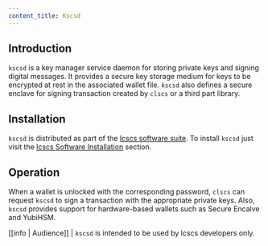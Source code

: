 ```yaml
---
content_title: Kscsd
---
```


## Introduction

`kscsd` is a key manager service daemon for storing private keys and signing digital messages. It provides a secure key storage medium for keys to be encrypted at rest in the associated wallet file. `kscsd` also defines a secure enclave for signing transaction created by `clscs` or a third part library.

## Installation

`kscsd` is distributed as part of the [lcscs software suite](https://github.com/lcscs/scs/blob/master/README.md). To install `kscsd` just visit the [lcscs Software Installation](../00_install/index.md) section.

## Operation

When a wallet is unlocked with the corresponding password, `clscs` can request `kscsd` to sign a transaction with the appropriate private keys. Also, `kscsd` provides support for hardware-based wallets such as Secure Encalve and YubiHSM.

[[info | Audience]]
| `kscsd` is intended to be used by lcscs developers only.

